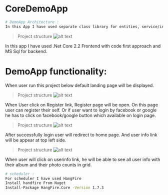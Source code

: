 # CoreDemoApp

```bash
# DemoApp Architecture :
In this App I have used separate class library for entities, service/interface, model and web Project.
```

>Project structure
![alt text]()

In this app I have used .Net Core 2.2 Frontend with code first approach and MS Sql for backend.

# DemoApp functionality:
When user run this project below default landing page will be displayed.

>Project structure
![alt text]()

When User click on Register link, Register page will be open. On this page user can register their self. Or if user want to login by facebook or google he has to click on facebook/google button which available on login page.

>Project structure
![alt text]()

After successfully login user will redirect to home page. And user info link will be appear at top left side.

>Project structure
![alt text]()

When user will click on userinfo link, he will be able to see all user info with their album and their photo counts in grid.

   
```bash
# scheduler :
For scheduler I have used HangFire
Install handfire From Nuget
Install-Package HangFire.Core -Version 1.7.3
```   
